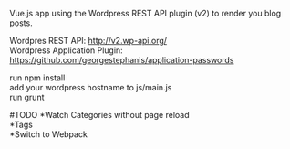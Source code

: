 Vue.js app using the Wordpress REST API plugin (v2) to render you blog posts.  

Wordpres REST API: http://v2.wp-api.org/  
Wordpress Application Plugin: https://github.com/georgestephanis/application-passwords   

run npm install    
add your wordpress hostname to js/main.js  
run grunt 

#TODO
*Watch Categories without page reload  
*Tags  
*Switch to Webpack  


